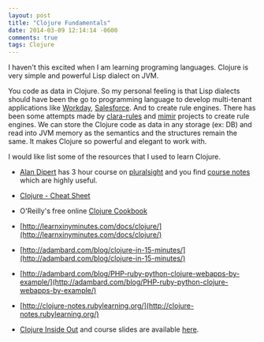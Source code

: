 ```yaml
---
layout: post
title: "Clojure Fundamentals"
date: 2014-03-09 12:14:14 -0600
comments: true
tags: Clojure
---
```


I haven't this excited when I am learning programing languages. Clojure is very simple and powerful Lisp dialect on JVM. 

You code as data in Clojure. So my personal feeling is that Lisp dialects should have been the go to programming language to develop multi-tenant applications like [Workday](http://blogs.workday.com/why_workday_is_different_by_design.html), [Salesforce](http://www.developerforce.com/media/ForcedotcomBookLibrary/Force.com_Multitenancy_WP_101508.pdf). And to create rule engines. There has been some attempts made by [clara-rules](https://github.com/rbrush/clara-rules) and [mimir](https://github.com/hraberg/mimir) projects to create rule engines.
We can store the Clojure code as data in any storage (ex: DB) and read into JVM memory as the semantics and the structures remain the same. It makes Clojure so powerful and elegant to work with.

I would like list some of the resources that I used to learn Clojure.


* [Alan Dipert](https://github.com/alandipert) has 3 hour course on [pluralsight](http://pluralsight.com/training/Courses/TableOfContents/clojure-fundamentals-part-one) and you find [course notes](http://alandipert.github.io/oscon2012-clojure) which are highly useful.

* [Clojure - Cheat Sheet](http://clojure.org/cheatsheet)

* O'Reilly's free online [Clojure Cookbook](http://clojure-cookbook.com/)

* [http://learnxinyminutes.com/docs/clojure/](http://learnxinyminutes.com/docs/clojure/)

* [http://adambard.com/blog/clojure-in-15-minutes/](http://adambard.com/blog/clojure-in-15-minutes/)

* [http://adambard.com/blog/PHP-ruby-python-clojure-webapps-by-example/](http://adambard.com/blog/PHP-ruby-python-clojure-webapps-by-example/)

* [http://clojure-notes.rubylearning.org/](http://clojure-notes.rubylearning.org/)

* [Clojure Inside Out](http://shop.oreilly.com/product/0636920030409.do) and course slides are available [here](http://nealford.com/past.html).

